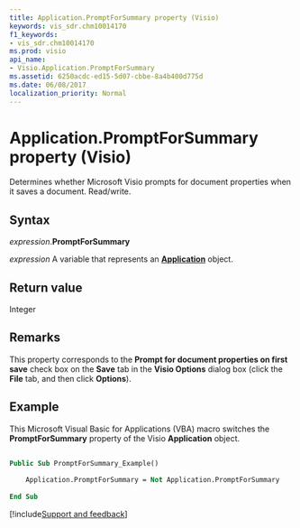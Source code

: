 ```yaml
---
title: Application.PromptForSummary property (Visio)
keywords: vis_sdr.chm10014170
f1_keywords:
- vis_sdr.chm10014170
ms.prod: visio
api_name:
- Visio.Application.PromptForSummary
ms.assetid: 6250acdc-ed15-5d07-cbbe-8a4b400d775d
ms.date: 06/08/2017
localization_priority: Normal
---
```



# Application.PromptForSummary property (Visio)

Determines whether Microsoft Visio prompts for document properties when it saves a document. Read/write.


## Syntax

_expression_.**PromptForSummary**

_expression_ A variable that represents an **[Application](Visio.Application.md)** object.


## Return value

Integer


## Remarks

This property corresponds to the **Prompt for document properties on first save** check box on the **Save** tab in the **Visio Options** dialog box (click the **File** tab, and then click **Options**).


## Example

This Microsoft Visual Basic for Applications (VBA) macro switches the **PromptForSummary** property of the Visio **Application** object.


```vb
 
Public Sub PromptForSummary_Example() 
  
    Application.PromptForSummary = Not Application.PromptForSummary  
 
End Sub
```

[!include[Support and feedback](~/includes/feedback-boilerplate.md)]